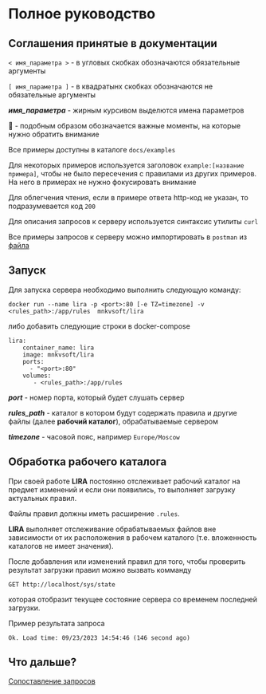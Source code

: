 # Полное руководство

## Соглашения принятые в документации

`< имя_параметра >` - в угловых скобках обозначаются обязательные аргументы

`[ имя_параметра ]` - в квадратынх скобках обозначаются не обязательные аргументы

***имя_параметра*** - жирным курсивом выделются имена параметров

:triangular_flag_on_post: - подобным образом обозначается важные моменты, на которые нужно обратить внимание

Все примеры доступны в каталоге `docs/examples`

Для некоторых примеров используется заголовок `example:[название примера]`,
чтобы не было пересечения с правилами из других примеров. 
На него в примерах не нужно фокусировать внимание

Для облегчения чтения, если в примере ответа http-код не указан, то подразумевается код `200`

Для описания запросов к серверу используется синтаксис утилиты `curl`

Все примеры запросов к серверу можно импортировать в `postman` из
[файла](examples.postman_collection.json)

## Запуск

Для запуска сервера необходимо выполнить следующую команду:

`docker run --name lira -p <port>:80 [-e TZ=timezone] -v <rules_path>:/app/rules  mnkvsoft/lira`

либо добавить следующие строки в docker-compose

```
lira:
    container_name: lira
    image: mnkvsoft/lira
    ports:
      - "<port>:80"
    volumes:
       - <rules_path>:/app/rules
```

***port*** - номер порта, который будет слушать сервер

***rules_path*** - каталог в котором будут содержать правила 
и другие файлы (далее **рабочий каталог**), обрабатываемые сервером

***timezone*** - часовой пояс, например `Europe/Moscow`

## Обработка рабочего каталога

При своей работе **LIRA** постоянно отслеживает рабочий каталог на предмет 
изменений и если они появились, то выполняет загрузку актуальных правил.

Файлы правил должны иметь расширение `.rules`. 

**LIRA** выполняет отслеживание обрабатываемых файлов вне зависимости от их расположения в рабочем каталого 
(т.е. вложенность каталогов не имеет значения).

После добавления или изменений правил для того, чтобы проверить результат загрузки правил 
можно вызвать комманду

`GET http://localhost/sys/state`

которая отобразит текущее состояние сервера со временем последней загрузки. 

Пример результата запроса

`Ok. Load time: 09/23/2023 14:54:46 (146 second ago)`

## Что дальше?
[Cопоставление запросов](matching.md)
